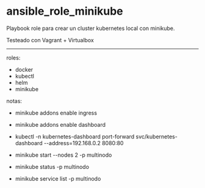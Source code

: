 # ansible_role_minikube

Playbook role para crear un cluster kubernetes local con minikube.

Testeado con Vagrant + Virtualbox

---
roles:
- docker	
- kubectl
- helm
- minikube 

notas:
- minikube addons enable ingress
- minikube addons enable dashboard
- kubectl -n kubernetes-dashboard port-forward svc/kubernetes-dashboard --address=192.168.0.2 8080:80

- minikube start --nodes 2 -p multinodo
- minikube status -p multinodo
- minikube service list -p multinodo
